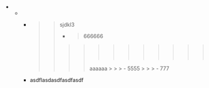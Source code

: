 - - -   >   >   sjdkl3
        >   >   -   > 666666
        >   >   >>> >>> >  > > >        >>> safasdfads
        >   >   > > aaaaaa
                     >   >    >   - 5555
                 >   >    >   - 777
     - asdflasdasdfasdfasdf

